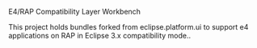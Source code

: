 E4/RAP Compatibility Layer Workbench

This project holds bundles forked from eclipse.platform.ui to support e4 applications on RAP in Eclipse 3.x compatibility mode..
